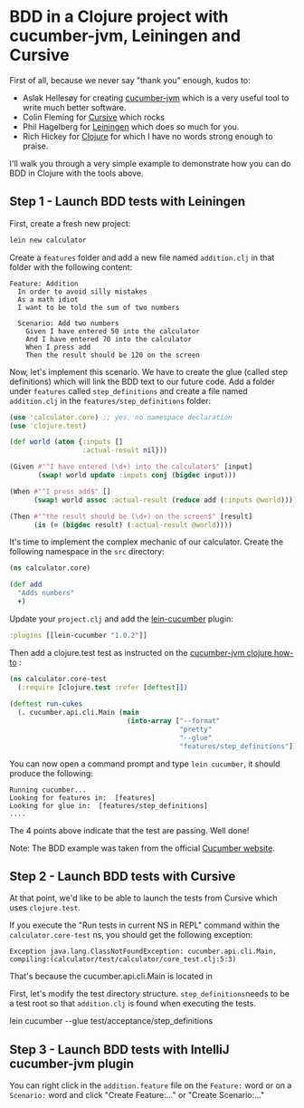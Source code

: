 # BDD in a Clojure project with cucumber-jvm, Leiningen and Cursive

First of all, because we never say "thank you" enough, kudos to:
 
- Aslak Hellesøy for creating [cucumber-jvm](https://github.com/cucumber/cucumber-jvm) which is a very useful tool to write much better software.
- Colin Fleming for [Cursive](https://cursiveclojure.com) which rocks
- Phil Hagelberg for [Leiningen](http://leiningen.org) which does so much for you.
- Rich Hickey for [Clojure](http://clojure.org) for which I have no words strong enough to praise.


I'll walk you through a very simple example to demonstrate how you can do BDD in Clojure with the tools above. 

## Step 1 - Launch BDD tests with Leiningen

First, create a fresh new project:

``` bash
lein new calculator
``` 

Create a `features` folder and add a new file named `addition.clj` in that folder with the following content: 

``` gherkin
Feature: Addition
  In order to avoid silly mistakes
  As a math idiot
  I want to be told the sum of two numbers

  Scenario: Add two numbers
    Given I have entered 50 into the calculator
    And I have entered 70 into the calculator
    When I press add
    Then the result should be 120 on the screen
```

Now, let's implement this scenario. We have to create the glue (called step definitions) which will link the
BDD text to our future code. Add a folder under `features` called `step_definitions` and create a file 
named `addition.clj` in the `features/step_definitions` folder: 

``` clojure
(use 'calculator.core) ;; yes, no namespace declaration
(use 'clojure.test)

(def world (atom {:inputs []
                  :actual-result nil}))

(Given #"^I have entered (\d+) into the calculator$" [input]
       (swap! world update :inputs conj (bigdec input)))

(When #"^I press add$" []
      (swap! world assoc :actual-result (reduce add (:inputs @world))))

(Then #"^the result should be (\d+) on the screen$" [result]
      (is (= (bigdec result) (:actual-result @world))))
```
 
It's time to implement the complex mechanic of our calculator. Create the following namespace in the `src` directory:

``` clojure
(ns calculator.core)

(def add
  "Adds numbers"
  +)
```

Update your `project.clj` and add the [lein-cucumber](https://github.com/nilswloka/lein-cucumber) plugin:

``` clojure
:plugins [[lein-cucumber "1.0.2"]]
```

Then add a clojure.test test as instructed on the [cucumber-jvm clojure how-to](https://github.com/cucumber/cucumber-jvm/tree/master/clojure) :

``` clojure
(ns calculator.core-test
  (:require [clojure.test :refer [deftest]])
  
(deftest run-cukes
  (. cucumber.api.cli.Main (main
                             (into-array ["--format"
                                          "pretty"
                                          "--glue"
                                          "features/step_definitions"]))))
```


You can now open a command prompt and type `lein cucumber`, it should produce the following:

```
Running cucumber...
Looking for features in:  [features]
Looking for glue in:  [features/step_definitions]
....
```

The 4 points above indicate that the test are passing. Well done!

Note: The BDD example was taken from the official [Cucumber website](http://cukes.info).


## Step 2 - Launch BDD tests with Cursive

At that point, we'd like to be able to launch the tests from Cursive which uses `clojure.test`.


If you execute the "Run tests in current NS in REPL" command within the `calculator.core-test` ns, 
you should get the following exception:
          
```
Exception java.lang.ClassNotFoundException: cucumber.api.cli.Main, compiling:(calculator/test/calculator/core_test.clj:5:3)
```

That's because the cucumber.api.cli.Main is located in  


First, let's modify the test directory structure. 
```step_definitions```needs to be a test root so that `addition.clj` is found when executing the tests.


lein cucumber --glue test/acceptance/step_definitions


## Step 3 - Launch BDD tests with IntelliJ cucumber-jvm plugin
 
 You can right click in the `addition.feature` file on the `Feature:` word or on a `Scenario:` word and click "Create Feature:..." or "Create Scenario:..."
 